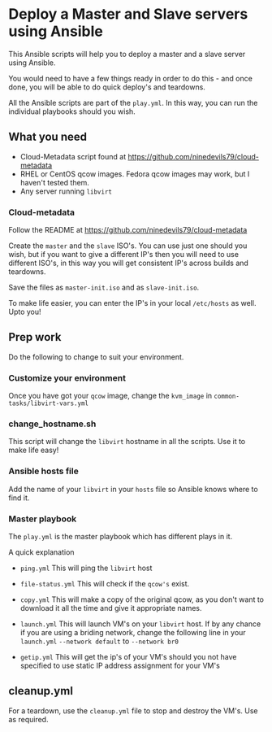 # Deploy a Master and Slave servers using Ansible

This Ansible scripts will help you to deploy a master and a slave server using Ansible. 

You would need to have a few things ready in order to do this - and once done, you will be able to do quick deploy's and teardowns. 

All the Ansible scripts are part of the `play.yml`. In this way, you can run the individual playbooks should you wish. 

## What you need

* Cloud-Metadata script found at https://github.com/ninedevils79/cloud-metadata
* RHEL or CentOS qcow images. Fedora qcow images may work, but I haven't tested them.  
* Any server running `libvirt`

### Cloud-metadata 

Follow the README at https://github.com/ninedevils79/cloud-metadata

Create the `master` and the `slave` ISO's. You can use just one should you wish, but if you want to give a different IP's then you will need to use different ISO's, in this way you will get consistent IP's across builds and teardowns. 

Save the files as `master-init.iso` and as `slave-init.iso`. 

To make life easier, you can enter the IP's in your local `/etc/hosts` as well. Upto you!

## Prep work

Do the following to change to suit your environment. 

### Customize your environment

Once you have got your `qcow` image, change the `kvm_image` in `common-tasks/libvirt-vars.yml`

### change_hostname.sh

This script will change the `libvirt` hostname in all the scripts. Use it to make life easy!

### Ansible hosts file

Add the name of your `libvirt` in your `hosts` file so Ansible knows where to find it.

### Master playbook  

The `play.yml` is the master playbook which has different plays in it. 

A quick explanation 

- `ping.yml` 
  This will ping the `libvirt` host

- `file-status.yml`
  This will check if the `qcow's` exist. 

- `copy.yml`
  This will make a copy of the original qcow, as you don't want to download it all the time and give it appropriate names. 

- `launch.yml` 
  This will launch VM's on your `libvirt` host. 
  If by any chance if you are using a briding network, change the following line in your `launch.yml`
  `--network default` to `--network br0`

- `getip.yml`
  This will get the ip's of your VM's should you not have specified to use static IP address assignment for your VM's 

## cleanup.yml

For a teardown, use the `cleanup.yml` file to stop and destroy the VM's. Use as required.






